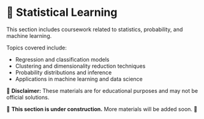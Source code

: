 # 📌 Statistical Learning  
This section includes coursework related to statistics, probability, and machine learning.  

Topics covered include:  
- Regression and classification models  
- Clustering and dimensionality reduction techniques  
- Probability distributions and inference  
- Applications in machine learning and data science  

📌 **Disclaimer:** These materials are for educational purposes and may not be official solutions.  




🚧 **This section is under construction.** More materials will be added soon. 🚧  

